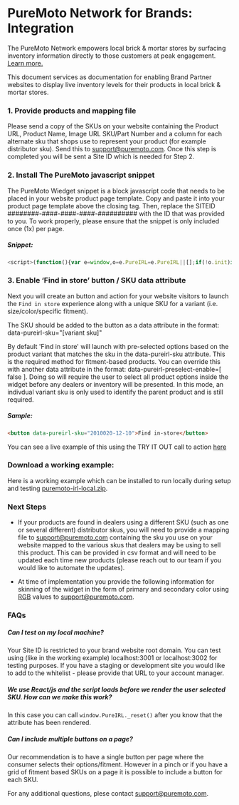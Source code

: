 # PureMoto Network for Brands: Integration

The PureMoto Network empowers local brick & mortar stores by surfacing inventory information directly to those customers at peak engagement. [Learn more.](https://puremoto.com/irl/partners)

This document services as documentation for enabling Brand Partner websites to display live inventory levels for their products in local brick & mortar stores.

### 1. Provide products and mapping file

Please send a copy of the SKUs on your website containing the Product URL, Product Name, Image URL  SKU/Part Number and a column for each alternate sku that shops use to represent your product (for example distributor sku). Send this to [support@puremoto.com](support@puremoto.com). Once this step is completed you will be sent a Site ID which is needed for Step 2.

### 2. Install The PureMoto javascript snippet

The PureMoto Wiedget snippet is a block javascript code that needs to be placed in your website product page template. Copy and paste it into your product page template above the closing </body> tag. Then, replace the SITEID ########-####-####-####-########## with the ID that was provided to you. To work properly, please ensure that the snippet is only included once (1x) per page.

##### Snippet:

```js
<script>(function(){var e=window,o=e.PureIRL=e.PureIRL||[];if(!o.init)if(o._isLoaded)e.console&&console.error&&console.error("PureIRL snippet included twice.");else{var n=document;o._isLoaded=!0,o.load=function(){var e=n.createElement("script");e.type="text/javascript",e.async=!0,e.src="https://puremoto.com/irl/api/embed";var o=n.getElementsByTagName("script")[0];o.parentNode.insertBefore(e,o)},o.VERSION="0.0.1",o.SITEID="########-####-####-####-##########",e.addEventListener("load",()=>o.load("panel"),!1)}})();</script>
```

### 3. Enable ‘Find in store’ button / SKU data attribute

Next you will create an button and action for your website visitors to launch the `Find in store` experience along with a unique SKU for a variant (i.e. size/color/specific fitment).

The SKU should be added to the button as a data attribute in the format: data-pureirl-sku="[variant sku]"

By default 'Find in store' will launch with pre-selected options based on the product variant that matches the sku in the data-pureirl-sku attribute. This is the required method for fitment-based products. You can override this with another data attribute in the format: data-pureirl-preselect-enable=[ false ]. Doing so will require the user to select all product options inside the widget before any dealers or inventory will be presented. In this mode, an indivdual variant sku is only used to identify the parent product and is still required.

##### Sample:
```html
<button data-pureirl-sku="2010020-12-10">Find in-store</button>
```

You can see a live example of this using the TRY IT OUT call to action [here](https://puremoto.com/irl/partners)

### Download a working example:

Here is a working example which can be installed to run locally during setup and testing
[puremoto-irl-local.zip](https://github.com/thepurecollective/developer/blob/gh-pages/pureirl%2Fbrands%2Fpuremoto-irl-local.zip).

### Next Steps

* If your products are found in dealers using a different SKU (such as one or several different) distributor skus, you will need to provide a mapping file to [support@puremoto.com](support@pureputo.com) containing the sku you use on your website mapped to the various skus that dealers may be using to sell this product. This can be provided in csv format and will need to be updated each time new products (please reach out to our team if you would like to automate the updates).

* At time of implementation you provide the following information for skinning of the widget in the form of primary and secondary color using [RGB](https://www.w3schools.com/colors/colors_rgb.asp) values to [support@puremoto.com](support@puremoto.com).

### FAQs

##### Can I test on my local machine?
Your Site ID is restricted to your brand website root domain. You can test using (like in the working example) localhost:3001 or localhost:3002 for testing purposes. If you have a staging or development site you would like to add to the whitelist - please provide that URL to your account manager.

##### We use React/js and the script loads before we render the user selected SKU. How can we make this work?
In this case you can call ```window.PureIRL._reset()``` after you know that the attribute has been rendered.

##### Can I include multiple buttons on a page?
Our recommendation is to have a single button per page where the consumer selects their options/fitment. However in a pinch or if you have a grid of fitment based SKUs on a page it is possible to include a button for each SKU.

For any additional questions, plese contact [support@puremoto.com](support@puremoto.com).
